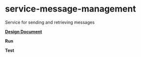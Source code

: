 # service-message-management
Service for sending and retrieving messages

**[Design Document](https://www.notion.so/Design-Document-service-message-management-99fadbd5af8042acb54d8222759c0ed9)**

**Run**


**Test**
